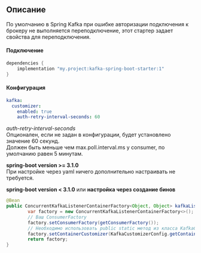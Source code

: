 ## Описание

По умолчанию в Spring Kafka при ошибке авторизации подключения к брокеру не выполняется переподключение, этот стартер задает свойства для переподключения.

#### Подключение

```groovy
dependencies {
    implementation "my.project:kafka-spring-boot-starter:1"
}
```

#### Конфигурация

```yaml
kafka:
  customizer:
    enabled: true
    auth-retry-interval-seconds: 60
```

_auth-retry-interval-seconds_  
Опционален, если не задан в конфигурации, будет установлено значение 60 секунд.  
Должен быть меньше чем max.poll.interval.ms у consumer, по умолчанию равен 5 минутам.

__spring-boot version >= 3.1.0__  
При настройке через yaml ничего дополнительно настраивать не требуется.

__spring-boot version < 3.1.0__ или __настройка через создание бинов__

```java
@Bean
public ConcurrentKafkaListenerContainerFactory<Object, Object> kafkaListenerContainerFactory() {
        var factory = new ConcurrentKafkaListenerContainerFactory<>();
        // Ваш ConsumerFactory
        factory.setConsumerFactory(getConsumerFactory());
        // Необходимо использовать public static метод из класса KafkaCustomizerConfig
        factory.setContainerCustomizer(KafkaCustomizerConfig.getContainerCustomizer(60));
        return factory;
}
```
